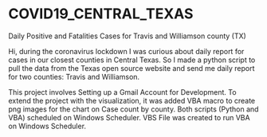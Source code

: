 # COVID19_CENTRAL_TEXAS

Daily Positive and Fatalities Cases for Travis and Williamson county (TX)

Hi, during the coronavirus lockdown I was curious about daily report for cases in our closest counties in Central Texas. So I made a python script to pull the data from the Texas open source website and send me daily report for two counties: Travis and Williamson.

This project involves Setting up a Gmail Account for Development. To extend the project with the visualization, it was added VBA macro to create png images for the chart on Case count by county. Both scripts (Python and VBA) scheduled on Windows Scheduler. VBS File was created to run VBA on Windows Scheduler.
